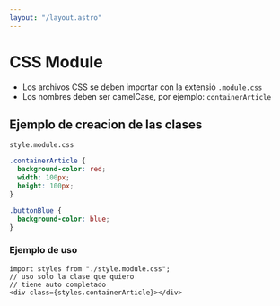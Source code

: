 ```yaml
---
layout: "/layout.astro"
---
```


# CSS Module

- Los archivos CSS se deben importar con la extensió `.module.css`
- Los nombres deben ser camelCase, por ejemplo: `containerArticle`

## Ejemplo de creacion de las clases

`style.module.css`

```css
.containerArticle {
  background-color: red;
  width: 100px;
  height: 100px;
}

.buttonBlue {
  background-color: blue;
}
```

### Ejemplo de uso

```JSX
import styles from "./style.module.css";
// uso solo la clase que quiero
// tiene auto completado
<div class={styles.containerArticle}></div>
```

